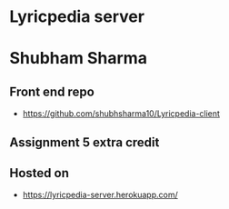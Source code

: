 # Lyricpedia server
# Shubham Sharma

## Front end repo
- https://github.com/shubhsharma10/Lyricpedia-client

## Assignment 5 extra credit

## Hosted on
- https://lyricpedia-server.herokuapp.com/